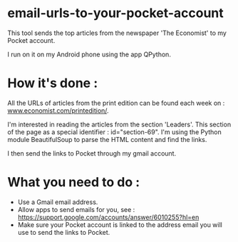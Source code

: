 # email-urls-to-your-pocket-account

This tool sends the top articles from the newspaper 'The Economist' to my Pocket account.

I run on it on my Android phone using the app QPython.

# How it's done :

All the URLs of articles from the print edition can be found each week on : www.economist.com/printedition/.

I'm interested in reading the articles from the section 'Leaders'. This section of the page as a special identifier : id="section-69".
I'm using the Python module BeautifulSoup to parse the HTML content and find the links.

I then send the links to Pocket through my gmail account.

# What you need to do :

- Use a Gmail email address.
- Allow apps to send emails for you, see : https://support.google.com/accounts/answer/6010255?hl=en
- Make sure your Pocket account is linked to the address email you will use to send the links to Pocket.
